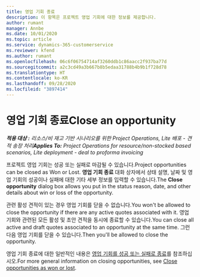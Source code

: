 ```yaml
---
title: 영업 기회 종료
description: 이 항목은 프로젝트 영업 기회에 대한 정보를 제공합니다.
author: rumant
manager: Annbe
ms.date: 10/01/2020
ms.topic: article
ms.service: dynamics-365-customerservice
ms.reviewer: kfend
ms.author: rumant
ms.openlocfilehash: 06c6f06754714af3260ddb1c86aacc2f937ba77d
ms.sourcegitcommit: a2c3cd49a3b667b8b5edaa31788b4b9b1f728d78
ms.translationtype: HT
ms.contentlocale: ko-KR
ms.lasthandoff: 09/28/2020
ms.locfileid: "3897414"
---
```

# <a name="close-an-opportunity"></a><span data-ttu-id="d17ed-103">영업 기회 종료</span><span class="sxs-lookup"><span data-stu-id="d17ed-103">Close an opportunity</span></span>

<span data-ttu-id="d17ed-104">_**적용 대상 :** 리소스/비 재고 기반 시나리오를 위한 Project Operations, Lite 배포 - 견적 송장 처리_</span><span class="sxs-lookup"><span data-stu-id="d17ed-104">_**Applies To:** Project Operations for resource/non-stocked based scenarios, Lite deployment - deal to proforma invoicing_</span></span>

<span data-ttu-id="d17ed-105">프로젝트 영업 기회는 성공 또는 실패로 마감될 수 있습니다.</span><span class="sxs-lookup"><span data-stu-id="d17ed-105">Project opportunities can be closed as Won or Lost.</span></span> <span data-ttu-id="d17ed-106">**영업 기회 종료** 대화 상자에서 상태 설명, 날짜 및 영업 기회의 성공이나 실패에 대한 기타 세부 정보를 입력할 수 있습니다.</span><span class="sxs-lookup"><span data-stu-id="d17ed-106">The **Close opportunity** dialog box allows you put in the status reason, date, and other details about win or loss of the opportunity.</span></span>

<span data-ttu-id="d17ed-107">관련 활성 견적이 있는 경우 영업 기회를 닫을 수 없습니다.</span><span class="sxs-lookup"><span data-stu-id="d17ed-107">You won't be allowed to close the opportunity if there are any active quotes associated with it.</span></span> <span data-ttu-id="d17ed-108">영업 기회와 관련된 모든 활성 및 초안 견적을 동시에 종료할 수 있습니다.</span><span class="sxs-lookup"><span data-stu-id="d17ed-108">You can close all active and draft quotes associated to an opportunity at the same time.</span></span> <span data-ttu-id="d17ed-109">그런 다음 영업 기회를 닫을 수 있습니다.</span><span class="sxs-lookup"><span data-stu-id="d17ed-109">Then you'll be allowed to close the opportunity.</span></span>

<span data-ttu-id="d17ed-110">영업 기회 종료에 대한 일반적인 내용은 [영업 기회를 성공 또는 실패로 종료](https://docs.microsoft.com/dynamics365/sales-enterprise/close-opportunity-won-lost-sales)를 참조하십시오.</span><span class="sxs-lookup"><span data-stu-id="d17ed-110">For more general information on closing opportunities, see [Close opportunities as won or lost](https://docs.microsoft.com/dynamics365/sales-enterprise/close-opportunity-won-lost-sales).</span></span>
